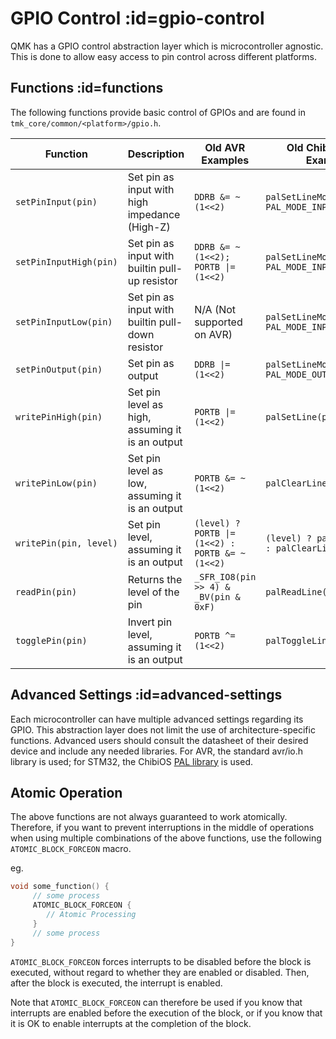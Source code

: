 # GPIO Control :id=gpio-control

QMK has a GPIO control abstraction layer which is microcontroller agnostic. This is done to allow easy access to pin control across different platforms.

## Functions :id=functions

The following functions provide basic control of GPIOs and are found in `tmk_core/common/<platform>/gpio.h`.

|Function                |Description                                       | Old AVR Examples                                | Old ChibiOS/ARM Examples                        |
|------------------------|--------------------------------------------------|-------------------------------------------------|-------------------------------------------------|
| `setPinInput(pin)`     | Set pin as input with high impedance (High-Z)    | `DDRB &= ~(1<<2)`                               | `palSetLineMode(pin, PAL_MODE_INPUT)`           |
| `setPinInputHigh(pin)` | Set pin as input with builtin pull-up resistor   | `DDRB &= ~(1<<2); PORTB \|= (1<<2)`             | `palSetLineMode(pin, PAL_MODE_INPUT_PULLUP)`    |
| `setPinInputLow(pin)`  | Set pin as input with builtin pull-down resistor | N/A (Not supported on AVR)                      | `palSetLineMode(pin, PAL_MODE_INPUT_PULLDOWN)`  |
| `setPinOutput(pin)`    | Set pin as output                                | `DDRB \|= (1<<2)`                               | `palSetLineMode(pin, PAL_MODE_OUTPUT_PUSHPULL)` |
| `writePinHigh(pin)`    | Set pin level as high, assuming it is an output  | `PORTB \|= (1<<2)`                              | `palSetLine(pin)`                               |
| `writePinLow(pin)`     | Set pin level as low, assuming it is an output   | `PORTB &= ~(1<<2)`                              | `palClearLine(pin)`                             |
| `writePin(pin, level)` | Set pin level, assuming it is an output          | `(level) ? PORTB \|= (1<<2) : PORTB &= ~(1<<2)` | `(level) ? palSetLine(pin) : palClearLine(pin)` |
| `readPin(pin)`         | Returns the level of the pin                     | `_SFR_IO8(pin >> 4) & _BV(pin & 0xF)`           | `palReadLine(pin)`                              |
| `togglePin(pin)`       | Invert pin level, assuming it is an output       | `PORTB ^= (1<<2)`                               | `palToggleLine(pin)`                            |

## Advanced Settings :id=advanced-settings

Each microcontroller can have multiple advanced settings regarding its GPIO. This abstraction layer does not limit the use of architecture-specific functions. Advanced users should consult the datasheet of their desired device and include any needed libraries. For AVR, the standard avr/io.h library is used; for STM32, the ChibiOS [PAL library](https://chibios.sourceforge.net/docs3/hal/group___p_a_l.html) is used.

## Atomic Operation

The above functions are not always guaranteed to work atomically. Therefore, if you want to prevent interruptions in the middle of operations when using multiple combinations of the above functions, use the following `ATOMIC_BLOCK_FORCEON` macro.

eg.
```c
void some_function() {
     // some process
     ATOMIC_BLOCK_FORCEON {
        // Atomic Processing
     }
     // some process
}
```

`ATOMIC_BLOCK_FORCEON` forces interrupts to be disabled before the block is executed, without regard to whether they are enabled or disabled. Then, after the block is executed, the interrupt is enabled.

Note that `ATOMIC_BLOCK_FORCEON` can therefore be used if you know that interrupts are enabled before the execution of the block, or if you know that it is OK to enable interrupts at the completion of the block.
